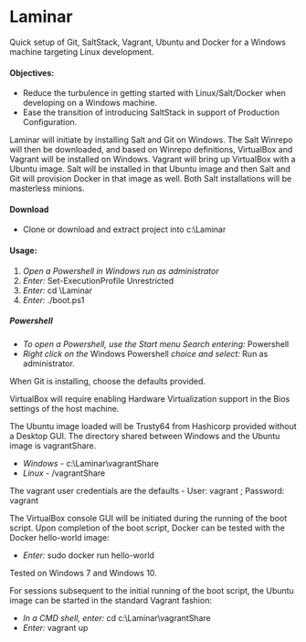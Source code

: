 # Laminar
Quick setup of Git, SaltStack, Vagrant, Ubuntu and Docker for a Windows machine targeting Linux development.

#### Objectives: 
* Reduce the turbulence in getting started with Linux/Salt/Docker when developing on a Windows machine.
* Ease the transition of introducing SaltStack in support of Production Configuration.

Laminar will initiate by installing Salt and Git on Windows.  The Salt Winrepo will then be downloaded,
and based on Winrepo definitions, VirtualBox and Vagrant will be installed on Windows.  Vagrant will
bring up VirtualBox with a Ubuntu image.  Salt will be installed in that Ubuntu image and then Salt and Git
will provision Docker in that image as well. Both Salt installations will be masterless minions.

#### Download
* Clone or download and extract project into c:\Laminar

#### Usage: 

1. *Open a Powershell in Windows run as administrator*
2. *Enter:* Set-ExecutionProfile Unrestricted
3. *Enter:* cd \Laminar
4. *Enter:* ./boot.ps1

##### Powershell
* *To open a Powershell, use the Start menu Search entering:* Powershell
* *Right click on the* Windows Powershell *choice and select:* Run as administrator.

When Git is installing, choose the defaults provided.

VirtualBox will require enabling Hardware Virtualization support in the Bios settings of the host machine.

The Ubuntu image loaded will be Trusty64 from Hashicorp provided without a Desktop GUI.  The directory shared between Windows and the Ubuntu image is vagrantShare.   
* *Windows -* c:\Laminar\vagrantShare
* *Linux -* /vagrantShare

The vagrant user credentials are the defaults - User: vagrant ; Password: vagrant

The VirtualBox console GUI will be initiated during the running of the boot script.  Upon completion of the boot script, Docker can be tested with the Docker hello-world image:
* *Enter:* sudo docker run hello-world

Tested on Windows 7 and Windows 10.

For sessions subsequent to the initial running of the boot script, the Ubuntu image can be started in the standard Vagrant fashion:
* *In a CMD shell, enter:* cd c:\Laminar\vagrantShare
* *Enter:* vagrant up


